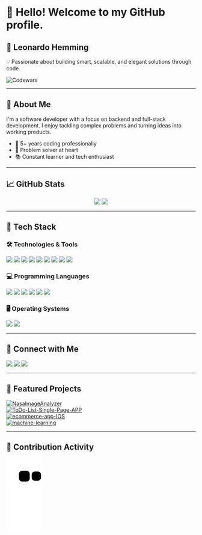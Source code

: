 # 👋 Hello! Welcome to my GitHub profile.

## 🚀 Leonardo Hemming

💡 Passionate about building smart, scalable, and elegant solutions through code.

![Codewars](https://github.r2v.ch/codewars?user=LdSH-dev&stroke=%23BB432C)

---

## 🧠 About Me

I'm a software developer with a focus on backend and full-stack development. I enjoy tackling complex problems and turning ideas into working products.

- 💼 5+ years coding professionally
- 🧩 Problem solver at heart
- 📚 Constant learner and tech enthusiast

---

## 📈 GitHub Stats

<div align="center">
  <img height="180em" src="https://github-readme-stats-sigma-five.vercel.app/api?username=LdSH-dev&show_icons=true&theme=gruvbox&include_all_commits=true&count_private=true"/>
  <img height="180em" src="https://github-readme-stats-sigma-five.vercel.app/api/top-langs/?username=LdSH-dev&layout=compact&theme=gruvbox&langs_count=10"/>
</div>

---

## 🧰 Tech Stack

### 🛠️ Technologies & Tools
<div>
  <img src="https://cdn.jsdelivr.net/gh/devicons/devicon/icons/git/git-original.svg" width="40" />
  <img src="https://cdn.jsdelivr.net/gh/devicons/devicon/icons/gitlab/gitlab-original.svg" width="40" />
  <img src="https://cdn.jsdelivr.net/gh/devicons/devicon/icons/electron/electron-original.svg" width="40" />
  <img src="https://cdn.jsdelivr.net/gh/devicons/devicon/icons/vuejs/vuejs-original.svg" width="40" />
  <img src="https://cdn.jsdelivr.net/gh/devicons/devicon/icons/flask/flask-original-wordmark.svg" width="40" />
  <img src="https://cdn.jsdelivr.net/gh/devicons/devicon/icons/bootstrap/bootstrap-plain.svg" width="40" />
  <img src="https://cdn.jsdelivr.net/gh/devicons/devicon/icons/babel/babel-original.svg" width="40" />
  <img src="https://cdn.jsdelivr.net/gh/devicons/devicon/icons/nodejs/nodejs-original.svg" width="40" />
  <img src="https://cdn.jsdelivr.net/gh/devicons/devicon/icons/typescript/typescript-original.svg" width="40" />
</div>

### 💻 Programming Languages
<div>
  <img src="https://cdn.jsdelivr.net/gh/devicons/devicon/icons/python/python-original.svg" width="40" />
  <img src="https://cdn.jsdelivr.net/gh/devicons/devicon/icons/php/php-original.svg" width="40" />
  <img src="https://cdn.jsdelivr.net/gh/devicons/devicon/icons/javascript/javascript-original.svg" width="40" />
  <img src="https://cdn.jsdelivr.net/gh/devicons/devicon/icons/java/java-original.svg" width="40" />
  <img src="https://cdn.jsdelivr.net/gh/devicons/devicon/icons/html5/html5-original.svg" width="40" />
  <img src="https://cdn.jsdelivr.net/gh/devicons/devicon/icons/css3/css3-original.svg" width="40" />
</div>

### 🖥️ Operating Systems
<div>
  <img src="https://cdn.jsdelivr.net/gh/devicons/devicon/icons/linux/linux-plain.svg" width="40" />
  <img src="https://cdn.jsdelivr.net/gh/devicons/devicon/icons/windows8/windows8-original.svg" width="40" />
</div>

---

## 🔗 Connect with Me

<div>
  <a href="https://instagram.com/leonardohemming" target="_blank">
    <img src="https://img.shields.io/badge/-Instagram-%23E4405F?style=for-the-badge&logo=instagram&logoColor=white" />
  </a>
  <a href="mailto:leonardohemming@gmail.com">
    <img src="https://img.shields.io/badge/Gmail-D14836?style=for-the-badge&logo=gmail&logoColor=white" />
  </a>
  <a href="https://www.linkedin.com/in/leonardo-da-silva-hemming-71a81120b/" target="_blank">
    <img src="https://img.shields.io/badge/-LinkedIn-%230077B5?style=for-the-badge&logo=linkedin&logoColor=white" />
  </a>
</div>

---

## 📂 Featured Projects

[![NasaImageAnalyzer](https://github-readme-stats.vercel.app/api/pin/?username=LdSH-dev&repo=NasaImageAnalyzer&theme=gruvbox)](https://github.com/LdSH-dev/NasaImageAnalyzer)  
[![ToDo-List-Single-Page-APP](https://github-readme-stats.vercel.app/api/pin/?username=LdSH-dev&repo=ToDo-List-Single-Page-APP&theme=gruvbox)](https://github.com/LdSH-dev/ToDo-List-Single-Page-APP)  
[![ecommerce-app-IOS](https://github-readme-stats.vercel.app/api/pin/?username=LdSH-dev&repo=ecommerce-app-IOS&theme=gruvbox)](https://github.com/LdSH-dev/ecommerce-app-IOS)  
[![machine-learning](https://github-readme-stats.vercel.app/api/pin/?username=LdSH-dev&repo=machine-learning&theme=gruvbox)](https://github.com/LdSH-dev/machine-learning)

---

## 🐍 Contribution Activity

![Snake animation](https://github.com/LdSH-dev/LdSH-dev/blob/output/github-contribution-grid-snake.svg)
